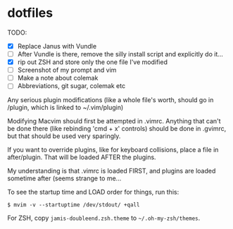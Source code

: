 # dotfiles
TODO:
- [X] Replace Janus with Vundle
- [ ] After Vundle is there, remove the silly install script and explicitly do it...
- [X] rip out ZSH and store only the one file I've modified
- [ ] Screenshot of my prompt and vim
- [ ] Make a note about colemak
- [ ] Abbreviations, git sugar, colemak etc

Any serious plugin modifications (like a whole file's worth, should go in /plugin, which is linked to ~/.vim/plugin)

Modifying Macvim should first be attempted in .vimrc. Anything that can't be done there (like rebinding 'cmd + x' controls) should be done in
.gvimrc, but that should be used very sparingly.

If you want to override plugins, like for keyboard collisions, place a file in after/plugin. That will be loaded AFTER the plugins.

My understanding is that .vimrc is loaded FIRST, and plugins are loaded sometime after (seems strange to me...

To see the startup time and LOAD order for things, run this:
```
$ mvim -v --startuptime /dev/stdout/ +qall
```

For ZSH, copy `jamis-doubleend.zsh.theme` to `~/.oh-my-zsh/themes`.
